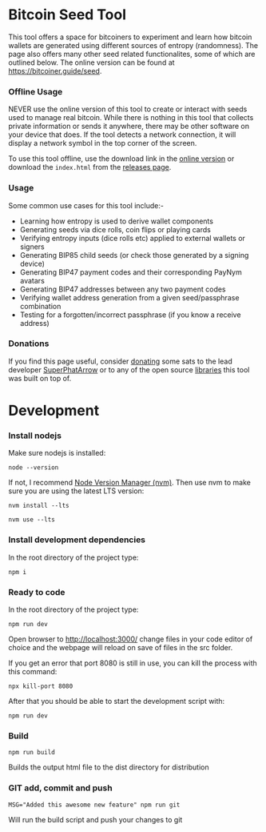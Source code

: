 # Bitcoin Seed Tool

This tool offers a space for bitcoiners to experiment and learn how bitcoin wallets are generated using different sources of entropy (randomness). The page also offers many other seed related functionalites, some of which are outlined below. The online version can be found at https://bitcoiner.guide/seed.

### Offline Usage

NEVER use the online version of this tool to create or interact with seeds used to manage real bitcoin. While there is nothing in this tool that collects private information or sends it anywhere, there may be other software on your device that does. If the tool detects a network connection, it will display a network symbol in the top corner of the screen. 

To use this tool offline, use the download link in the [online version](https://bitcoiner.guide/seed) or download the `index.html` from the [releases page](https://github.com/BitcoinQnA/seedtool/releases).

### Usage

Some common use cases for this tool include:-

- Learning how entropy is used to derive wallet components
- Generating seeds via dice rolls, coin flips or playing cards
- Verifying entropy inputs (dice rolls etc) applied to external wallets or signers
- Generating BIP85 child seeds (or check those generated by a signing device)
- Generating BIP47 payment codes and their corresponding PayNym avatars
- Generating BIP47 addresses between any two payment codes
- Verifying wallet address generation from a given seed/passphrase combination
- Testing for a forgotten/incorrect passphrase (if you know a receive address)


### Donations

If you find this page useful, consider [donating](https://paynym.is/+purplefire896) some sats to the lead developer [SuperPhatArrow](https://github.com/SuperPhatArrow) or to any of the open source [libraries](https://bitcoiner.guide/seed/#libraries) this tool was built on top of.

# Development

### Install nodejs
Make sure nodejs is installed:
```
node --version
```
If not, I recommend [Node Version Manager (nvm)](https://github.com/nvm-sh/nvm#readme).
Then use nvm to make sure you are using the latest LTS version:
```
nvm install --lts
```

```
nvm use --lts
```

### Install development dependencies
In the root directory of the project type:
```
npm i
```

### Ready to code
In the root directory of the project type:
```
npm run dev
```
Open browser to [http://localhost:3000/](http://localhost:3000/)
change files in your code editor of choice and the webpage will reload on save of files in the src folder.

If you get an error that port 8080 is still in use, you can kill the process with this command:
```
npx kill-port 8080
```
After that you should be able to start the development script with:
```
npm run dev
```

### Build
```
npm run build
```
Builds the output html file to the dist directory for distribution

### GIT add, commit and push
```
MSG="Added this awesome new feature" npm run git
```
Will run the build script and push your changes to git

